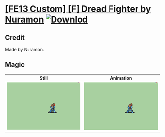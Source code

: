 # [\[FE13 Custom\] \[F\] Dread Fighter by Nuramon](./) [![Downlod](https://img.shields.io/badge/Download--red?style=social&logo=github)](https://minhaskamal.github.io/DownGit/#/home?url=https://github.com/Klokinator/FE-Repo/tree/main/Battle%20Animations%2FInfantry%20-%20(Swd)%20Myrms%20and%20Swordmasters%2F%5BFE13%20Custom%5D%20%5BF%5D%20Dread%20Fighter%20by%20Nuramon%2F6.%20Magic)

## Credit

Made by Nuramon.

## Magic

| Still | Animation |
| :---: | :-------: |
| ![Magic still](./Magic_000.png) | ![Magic animation](./Magic.gif) |
